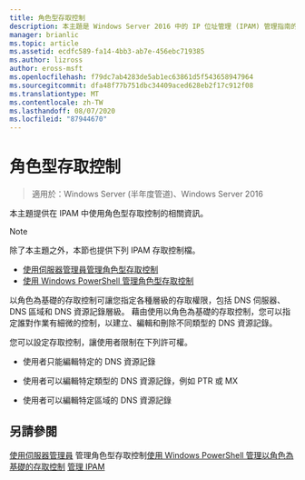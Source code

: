 ```yaml
---
title: 角色型存取控制
description: 本主題是 Windows Server 2016 中的 IP 位址管理 (IPAM) 管理指南的一部分。
manager: brianlic
ms.topic: article
ms.assetid: ecdfc589-fa14-4bb3-ab7e-456ebc719385
ms.author: lizross
author: eross-msft
ms.openlocfilehash: f79dc7ab4283de5ab1ec63861d5f543658947964
ms.sourcegitcommit: dfa48f77b751dbc34409aced628eb2f17c912f08
ms.translationtype: MT
ms.contentlocale: zh-TW
ms.lasthandoff: 08/07/2020
ms.locfileid: "87944670"
---
```

# <a name="role-based-access-control"></a>角色型存取控制

>適用於：Windows Server (半年度管道)、Windows Server 2016

本主題提供在 IPAM 中使用角色型存取控制的相關資訊。

> [!NOTE]
> 除了本主題之外，本節也提供下列 IPAM 存取控制檔。
>
> -   [使用伺服器管理員管理角色型存取控制](../../technologies/ipam/Manage-Role-Based-Access-Control-with-Server-Manager.md)
> -   [使用 Windows PowerShell 管理角色型存取控制](../../technologies/ipam/Manage-Role-Based-Access-Control-with-Windows-PowerShell.md)

以角色為基礎的存取控制可讓您指定各種層級的存取權限，包括 DNS 伺服器、DNS 區域和 DNS 資源記錄層級。
藉由使用以角色為基礎的存取控制，您可以指定誰對作業有細微的控制，以建立、編輯和刪除不同類型的 DNS 資源記錄。

您可以設定存取控制，讓使用者限制在下列許可權。

-   使用者只能編輯特定的 DNS 資源記錄

-   使用者可以編輯特定類型的 DNS 資源記錄，例如 PTR 或 MX

-   使用者可以編輯特定區域的 DNS 資源記錄

## <a name="see-also"></a>另請參閱
[使用伺服器管理員](../../technologies/ipam/Manage-Role-Based-Access-Control-with-Server-Manager.md) 
 管理角色型存取控制[使用 Windows PowerShell 管理以角色為基礎的存取控制](../../technologies/ipam/Manage-Role-Based-Access-Control-with-Windows-PowerShell.md) 
[管理 IPAM](Manage-IPAM.md)



